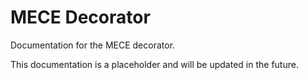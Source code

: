 # MECE Decorator

Documentation for the MECE decorator.

This documentation is a placeholder and will be updated in the future.

